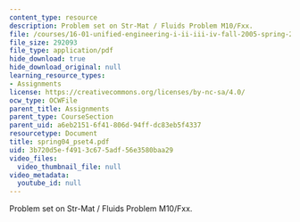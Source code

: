 ```yaml
---
content_type: resource
description: Problem set on Str-Mat / Fluids Problem M10/Fxx.
file: /courses/16-01-unified-engineering-i-ii-iii-iv-fall-2005-spring-2006/3b720d5ef4913c675adf56e3580baa29_spring04_pset4.pdf
file_size: 292093
file_type: application/pdf
hide_download: true
hide_download_original: null
learning_resource_types:
- Assignments
license: https://creativecommons.org/licenses/by-nc-sa/4.0/
ocw_type: OCWFile
parent_title: Assignments
parent_type: CourseSection
parent_uid: a6eb2151-6f41-806d-94ff-dc83eb5f4337
resourcetype: Document
title: spring04_pset4.pdf
uid: 3b720d5e-f491-3c67-5adf-56e3580baa29
video_files:
  video_thumbnail_file: null
video_metadata:
  youtube_id: null
---
```

Problem set on Str-Mat / Fluids Problem M10/Fxx.